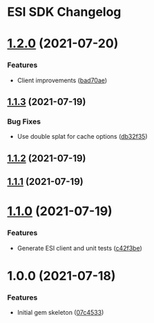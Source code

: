 # ESI SDK Changelog

# [1.2.0](https://github.com/bokoboshahni/esi-sdk-ruby/compare/v1.1.3...v1.2.0) (2021-07-20)


### Features

* Client improvements ([bad70ae](https://github.com/bokoboshahni/esi-sdk-ruby/commit/bad70ae4d97b8b0f93019b5b4dac73f97aad7dc0))

## [1.1.3](https://github.com/bokoboshahni/esi-sdk-ruby/compare/v1.1.2...v1.1.3) (2021-07-19)


### Bug Fixes

* Use double splat for cache options ([db32f35](https://github.com/bokoboshahni/esi-sdk-ruby/commit/db32f35fe1737af8a856720366829d2da8a036de))

## [1.1.2](https://github.com/bokoboshahni/esi-sdk-ruby/compare/v1.1.1...v1.1.2) (2021-07-19)

## [1.1.1](https://github.com/bokoboshahni/esi-sdk-ruby/compare/v1.1.0...v1.1.1) (2021-07-19)

# [1.1.0](https://github.com/bokoboshahni/esi-sdk-ruby/compare/v1.0.0...v1.1.0) (2021-07-19)


### Features

* Generate ESI client and unit tests ([c42f3be](https://github.com/bokoboshahni/esi-sdk-ruby/commit/c42f3beb9da9c905b24e0c1779d21bd43f8a054f))

# 1.0.0 (2021-07-18)


### Features

* Initial gem skeleton ([07c4533](https://github.com/bokoboshahni/esi-sdk-ruby/commit/07c4533a1a4d25c1025248280eb9da5f1e913021))

